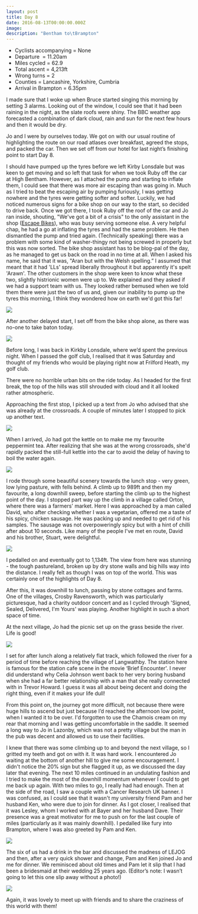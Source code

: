 ```yaml
---
layout: post
title: Day 8
date: 2016-08-13T00:00:00.000Z
image:
description: "Bentham to\tBrampton"
---
```



* Cyclists accompanying = None
* Departure &nbsp;= 11.20‪am
* Miles cycled = 62.9
* Total ascent = 4,213ft&nbsp;
* Wrong turns = 2&nbsp;
* Counties = Lancashire, Yorkshire, Cumbria&nbsp;
* Arrival in Brampton = 6‪.35pm


I made sure that I woke up when Bruce started singing this morning by setting 3 alarms. Looking out of the window, I could see that it had been raining in the night, as the slate roofs were shiny. The BBC weather app forecasted a combination of dark cloud, rain and sun for the next few hours and then it would be dry.&nbsp;

Jo and I were by ourselves today. We got on with our usual routine of highlighting the route on our road atlases over breakfast, agreed the stops, and packed the car. Then we set off from our hotel for last night’s finishing point to start Day 8.

I should have pumped up the tyres before we left Kirby Lonsdale but was keen to get moving and so left that task for when we took Ruby off the car at High Bentham. However, as I attached the pump and starting to inflate them, I could see that there was more air escaping than was going in. Much as I tried to beat the escaping air by pumping furiously, I was getting nowhere and the tyres were getting softer and softer. Luckily, we had noticed numerous signs for a bike shop on our way to the start, so decided to drive back. Once we got there, I took Ruby off the roof of the car and Jo ran inside, shouting, "We've got a bit of a crisis" to the only assistant in the shop ([Escape Bikes](http://www.escapebikeshop.com/)), who was busy serving someone else. A very helpful chap, he had a go at inflating the tyres and had the same problem. He then dismantled the pump and tried again. (Technically speaking) there was a problem with some kind of washer-thingy not being screwed in properly but this was now sorted. The bike shop assistant has to be blog-pal of the day, as he managed to get us back on the road in no time at all. When I asked his name, he said that it was, "Aran but with the Welsh spelling.” I assumed that meant that it had 'LLs' spread liberally throughout it but apparently it's spelt 'Arawn'. The other customers in the shop were keen to know what these two, slightly histrionic women were up to. We explained and they asked if we had a support team with us. They looked rather bemused when we told them there were just the two of us and, given our inability to pump up the tyres this morning, I think they wondered how on earth we'd got this far!

![](/uploads/versions/img-0539---x----2448-3264x---.jpg)

After another delayed start, I set off from the bike shop alone, as there was no-one to take baton today.

![](/uploads/versions/p1100452-1---x----1280-960x---.jpg)

Before long, I was back in Kirkby Lonsdale, where we’d spent the previous night. When I passed the golf club, I realised that it was Saturday and thought of my friends who would be playing right now at Frilford Heath, my golf club.&nbsp;

There were no horrible urban bits on the ride today. As I headed for the first break, the top of the hills was still shrouded with cloud and it all looked rather atmospheric.&nbsp;

Approaching the first stop, I picked up a text from Jo who advised that she was already at the crossroads. A couple of minutes later I stopped to pick up another text.

![](/uploads/versions/fullsizerender---x----1202-751x---.jpg)

When I arrived, Jo had got the kettle on to make me my favourite peppermint tea. After realizing that she was at the wrong crossroads, she'd rapidly packed the still-full kettle into the car to avoid the delay of having to boil the water again.&nbsp;

![](/uploads/versions/img-3663---x----566-424x---.jpg)

I rode through some beautiful scenery towards the lunch stop - very green, low lying pasture, with fells behind. A climb up to 989ft and then my favourite, a long downhill sweep, before starting the climb up to the highest point of the day. I stopped part way up the climb in a village called Orton, where there was a farmers' market. Here I was approached by a man called David, who after checking whether I was a vegetarian, offered me a taste of his spicy, chicken sausage. He was packing up and needed to get rid of his samples. The sausage was not overpoweringly spicy but with a hint of chilli after about 10 seconds. Like many of the people I've met en route, David and his brother, Stuart, were delightful.&nbsp;

![](/uploads/versions/img-3669---x----480-640x---.jpg)

I pedalled on and eventually got to 1,134ft. The view from here was stunning - the tough pastureland, broken up by dry stone walls and big hills way into the distance. I really felt as though I was on top of the world. This was certainly one of the highlights of Day 8.&nbsp;

After this, it was downhill to lunch, passing by stone cottages and farms. One of the villages, Crosby Ravensworth, which was particularly picturesque, had a charity outdoor concert and as I cycled through 'Signed, Sealed, Delivered, I'm Yours' was playing. Another highlight in such a short space of time.&nbsp;

At the next village, Jo had the picnic set up on the grass beside the river. Life is good!&nbsp;

![](/uploads/versions/img-3677-1---x----640-480x---.jpg)

I set for after lunch along a relatively flat track, which followed the river for a period of time before reaching the village of Langwathby. The station here is famous for the station cafe scene in the movie ‘Brief Encounter'. I never did understand why Celia Johnson went back to her very boring husband when she had a far better relationship with a man that she really connected with in Trevor Howard. I guess it was all about being decent and doing the right thing, even if it makes your life dull!&nbsp;

From this point on, the journey got more difficult, not because there were huge hills to ascend but just because I’d reached the afternoon low point, when I wanted it to be over. I'd forgotten to use the Chamois cream on my rear that morning and I was getting uncomfortable in the saddle. It seemed a long way to Jo in Lazonby, which was not a pretty village but the man in the pub was decent and allowed us to use their facilities.&nbsp;

I knew that there was some climbing up to and beyond the next village, so I gritted my teeth and got on with it. It was hard work. I encountered Jo waiting at the bottom of another hill to give me some encouragement. I didn't notice the 20% sign but she flagged it up, as we discussed the day later that evening. The next 10 miles continued in an undulating fashion and I tried to make the most of the downhill momentum whenever I could to get me back up again. With two miles to go, I really had had enough. Then at the side of the road, I saw a couple with a Cancer Research UK banner. I was confused, as I could see that it wasn't my university friend Pam and her husband Ken, who were due to join for dinner. As I got closer, I realised that it was Lesley, whom I worked with at Bayer and her husband Dave. Their presence was a great motivator for me to push on for the last couple of miles (particularly as it was mainly downhill). I pedalled like fury into Brampton, where I was also greeted by Pam and Ken.&nbsp;

![](/uploads/versions/2---x----853-1280x---.jpg)

The six of us had a drink in the bar and discussed the madness of LEJOG and then, after a very quick shower and change, Pam and Ken joined Jo and me for dinner. We reminisced about old times and Pam let it slip that I had been a bridesmaid at their wedding 25 years ago. (Editor’s note: I wasn’t going to let this one slip away without a photo!)

![](/uploads/versions/bridesmaid---x----1772-2317x---.jpg)

Again, it was lovely to meet up with friends and to share the craziness of this world with them!&nbsp;